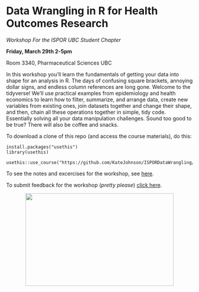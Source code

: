 # Data Wrangling in R for Health Outcomes Research

*Workshop For the ISPOR UBC Student Chapter*

**Friday, March 29th 2-5pm**

Room 3340, Pharmaceutical Sciences UBC

In this workshop you’ll learn the fundamentals of getting your data into shape for an analysis in R. The days of confusing square brackets, annoying dollar signs, and endless column references are long gone. Welcome to the tidyverse! We’ll use practical examples from epidemiology and health economics to learn how to filter, summarize, and arrange data, create new variables from existing ones, join datasets together and change their shape, and then, chain all these operations together in simple, tidy code. Essentially solving all your data manipulation challenges. Sound too good to be true? There will also be coffee and snacks.

To download a clone of this repo (and access the course materials), do this:

```
install.packages("usethis")
library(usethis)

usethis::use_course("https://github.com/KateJohnson/ISPORDataWrangling/archive/master.zip")
```

To see the notes and excercises for the workshop, see [here](https://github.com/KateJohnson/ISPORDataWrangling/blob/master/Notes_and_Exercises.md).

To submit feedback for the workshop (*pretty please*) [click here](https://www.surveymonkey.com/r/VXBFFPG). 

<p align="center">
  <img width="400" height="250" src="https://user-images.githubusercontent.com/27313003/54243498-f7f8fb80-44e5-11e9-8815-5c1f7faaa8b9.png">
</p>
